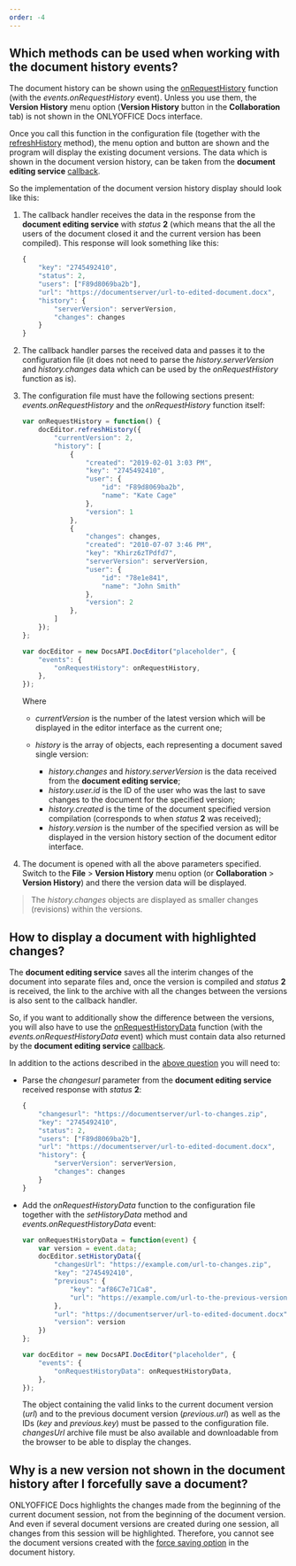 ```yaml
---
order: -4
---
```


## Which methods can be used when working with the document history events?

  The document history can be shown using the [onRequestHistory](../../../Usage%20API/Config/Events/index.md#onrequesthistory) function (with the *events.onRequestHistory* event). Unless you use them, the **Version History** menu option (**Version History** button in the **Collaboration** tab) is not shown in the ONLYOFFICE Docs interface.

  Once you call this function in the configuration file (together with the [refreshHistory](../../../Usage%20API/Methods/index.md#refreshhistory) method), the menu option and button are shown and the program will display the existing document versions. The data which is shown in the document version history, can be taken from the **document editing service** [callback](../../../Usage%20API/Callback%20handler/index.md#status-2-3).

  So the implementation of the document version history display should look like this:

  1. The callback handler receives the data in the response from the **document editing service** with *status* **2** (which means that the all the users of the document closed it and the current version has been compiled). This response will look something like this:

     ``` javascript
     {
         "key": "2745492410",
         "status": 2,
         "users": ["F89d8069ba2b"],
         "url": "https://documentserver/url-to-edited-document.docx",
         "history": {
             "serverVersion": serverVersion,
             "changes": changes
         }
     }
     ```

  2. The callback handler parses the received data and passes it to the configuration file (it does not need to parse the *history.serverVersion* and *history.changes* data which can be used by the *onRequestHistory* function as is).

  3. The configuration file must have the following sections present: *events.onRequestHistory* and the *onRequestHistory* function itself:

     ``` javascript
     var onRequestHistory = function() {
         docEditor.refreshHistory({
             "currentVersion": 2,
             "history": [
                 {
                     "created": "2019-02-01 3:03 PM",
                     "key": "2745492410",
                     "user": {
                         "id": "F89d8069ba2b",
                         "name": "Kate Cage"
                     },
                     "version": 1
                 },
                 {
                     "changes": changes,
                     "created": "2010-07-07 3:46 PM",
                     "key": "Khirz6zTPdfd7",
                     "serverVersion": serverVersion,
                     "user": {
                         "id": "78e1e841",
                         "name": "John Smith"
                     },
                     "version": 2
                 },
             ]
         });
     };

     var docEditor = new DocsAPI.DocEditor("placeholder", {
         "events": {
             "onRequestHistory": onRequestHistory,
         },
     });
     ```

     Where

     * *currentVersion* is the number of the latest version which will be displayed in the editor interface as the current one;

     * *history* is the array of objects, each representing a document saved single version:

       * *history.changes* and *history.serverVersion* is the data received from the **document editing service**;
       * *history.user.id* is the ID of the user who was the last to save changes to the document for the specified version;
       * *history.created* is the time of the document specified version compilation (corresponds to when *status* **2** was received);
       * *history.version* is the number of the specified version as will be displayed in the version history section of the document editor interface.

  4. The document is opened with all the above parameters specified. Switch to the **File** > **Version History** menu option (or **Collaboration** > **Version History**) and there the version data will be displayed.

  > The *history.changes* objects are displayed as smaller changes (revisions) within the versions.

## How to display a document with highlighted changes?

  The **document editing service** saves all the interim changes of the document into separate files and, once the version is compiled and *status* **2** is received, the link to the archive with all the changes between the versions is also sent to the callback handler.

  So, if you want to additionally show the difference between the versions, you will also have to use the [onRequestHistoryData](../../../Usage%20API/Config/Events/index.md#onrequesthistorydata) function (with the *events.onRequestHistoryData* event) which must contain data also returned by the **document editing service** [callback](../../../Usage%20API/Callback%20handler/index.md#changeshistory).

  In addition to the actions described in the [above question](#which-methods-can-be-used-when-working-with-the-document-history-events) you will need to:

  * Parse the *changesurl* parameter from the **document editing service** received response with *status* **2**:

    ``` javascript
    {
        "changesurl": "https://documentserver/url-to-changes.zip",
        "key": "2745492410",
        "status": 2,
        "users": ["F89d8069ba2b"],
        "url": "https://documentserver/url-to-edited-document.docx",
        "history": {
            "serverVersion": serverVersion,
            "changes": changes
        }
    }
    ```
  * Add the *onRequestHistoryData* function to the configuration file together with the *setHistoryData* method and *events.onRequestHistoryData* event:

    ``` javascript
    var onRequestHistoryData = function(event) {
        var version = event.data;
        docEditor.setHistoryData({
            "changesUrl": "https://example.com/url-to-changes.zip",
            "key": "2745492410",
            "previous": {
                "key": "af86C7e71Ca8",
                "url": "https://example.com/url-to-the-previous-version-of-the-document.docx"
            },
            "url": "https://documentserver/url-to-edited-document.docx",
            "version": version
        })
    };

    var docEditor = new DocsAPI.DocEditor("placeholder", {
        "events": {
            "onRequestHistoryData": onRequestHistoryData,
        },
    });
    ```
    The object containing the valid links to the current document version (*url*) and to the previous document version (*previous.url*) as well as the IDs (*key* and *previous.key*) must be passed to the configuration file. *changesUrl* archive file must be also available and downloadable from the browser to be able to display the changes.

## Why is a new version not shown in the document history after I forcefully save a document?

  ONLYOFFICE Docs highlights the changes made from the beginning of the current document session, not from the beginning of the document version. And even if several document versions are created during one session, all changes from this session will be highlighted. Therefore, you cannot see the document versions created with the [force saving option](../../../Get%20Started/How%20It%20Works/Saving%20file/index.md#force-saving) in the document history.
